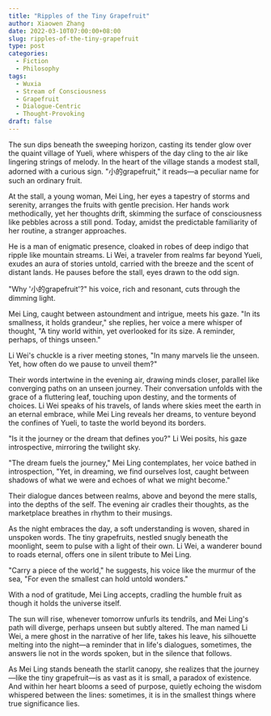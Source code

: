 ```yaml
---
title: "Ripples of the Tiny Grapefruit"
author: Xiaowen Zhang
date: 2022-03-10T07:00:00+08:00
slug: ripples-of-the-tiny-grapefruit
type: post
categories:
  - Fiction
  - Philosophy
tags:
  - Wuxia
  - Stream of Consciousness
  - Grapefruit
  - Dialogue-Centric
  - Thought-Provoking
draft: false
---
```


The sun dips beneath the sweeping horizon, casting its tender glow over the quaint village of Yueli, where whispers of the day cling to the air like lingering strings of melody. In the heart of the village stands a modest stall, adorned with a curious sign. "小的grapefruit," it reads—a peculiar name for such an ordinary fruit.

At the stall, a young woman, Mei Ling, her eyes a tapestry of storms and serenity, arranges the fruits with gentle precision. Her hands work methodically, yet her thoughts drift, skimming the surface of consciousness like pebbles across a still pond. Today, amidst the predictable familiarity of her routine, a stranger approaches.

He is a man of enigmatic presence, cloaked in robes of deep indigo that ripple like mountain streams. Li Wei, a traveler from realms far beyond Yueli, exudes an aura of stories untold, carried with the breeze and the scent of distant lands. He pauses before the stall, eyes drawn to the odd sign.

"Why '小的grapefruit'?" his voice, rich and resonant, cuts through the dimming light.

Mei Ling, caught between astoundment and intrigue, meets his gaze. "In its smallness, it holds grandeur," she replies, her voice a mere whisper of thought, "A tiny world within, yet overlooked for its size. A reminder, perhaps, of things unseen."

Li Wei's chuckle is a river meeting stones, "In many marvels lie the unseen. Yet, how often do we pause to unveil them?"

Their words intertwine in the evening air, drawing minds closer, parallel like converging paths on an unseen journey. Their conversation unfolds with the grace of a fluttering leaf, touching upon destiny, and the torments of choices. Li Wei speaks of his travels, of lands where skies meet the earth in an eternal embrace, while Mei Ling reveals her dreams, to venture beyond the confines of Yueli, to taste the world beyond its borders.

"Is it the journey or the dream that defines you?" Li Wei posits, his gaze introspective, mirroring the twilight sky.

"The dream fuels the journey," Mei Ling contemplates, her voice bathed in introspection, "Yet, in dreaming, we find ourselves lost, caught between shadows of what we were and echoes of what we might become."

Their dialogue dances between realms, above and beyond the mere stalls, into the depths of the self. The evening air cradles their thoughts, as the marketplace breathes in rhythm to their musings.

As the night embraces the day, a soft understanding is woven, shared in unspoken words. The tiny grapefruits, nestled snugly beneath the moonlight, seem to pulse with a light of their own. Li Wei, a wanderer bound to roads eternal, offers one in silent tribute to Mei Ling.

"Carry a piece of the world," he suggests, his voice like the murmur of the sea, "For even the smallest can hold untold wonders."

With a nod of gratitude, Mei Ling accepts, cradling the humble fruit as though it holds the universe itself.

The sun will rise, whenever tomorrow unfurls its tendrils, and Mei Ling's path will diverge, perhaps unseen but subtly altered. The man named Li Wei, a mere ghost in the narrative of her life, takes his leave, his silhouette melting into the night—a reminder that in life's dialogues, sometimes, the answers lie not in the words spoken, but in the silence that follows.

As Mei Ling stands beneath the starlit canopy, she realizes that the journey—like the tiny grapefruit—is as vast as it is small, a paradox of existence. And within her heart blooms a seed of purpose, quietly echoing the wisdom whispered between the lines: sometimes, it is in the smallest things where true significance lies.